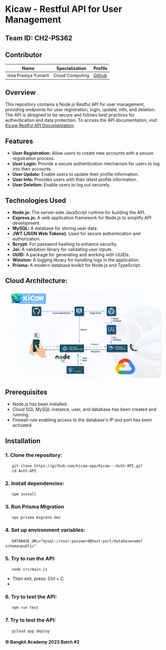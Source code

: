 # Kicaw - Restful API for User Management

## Team ID: CH2-PS362

## Contributor

| Name                           | Specialization     | Profile                               |
| -------------------------------| ------------------ | --------------------------------------|
| Isna Prastya Yuniarti          | Cloud Computing    | [Github](https://github.com/akaishawl)|

## Overview

This repository contains a Node.js Restful API for user management, providing endpoints for user registration, login, update, info, and deletion.
The API is designed to be secure and follows best practices for authentication and data protection.
To access the API documentation, visit [Kicaw Restful API Documentation](https://documenter.getpostman.com/view/31712035/2s9Ykhik3j).


## Features

- **User Registration:** Allow users to create new accounts with a secure registration process.
- **User Login:** Provide a secure authentication mechanism for users to log into their accounts.
- **User Update:** Enable users to update their profile information.
- **User Info:** Provides users with their latest profile information.
- **User Deletion:** Enable users to log out securely.

## Technologies Used

- **Node.js:** The server-side JavaScript runtime for building the API.
- **Express.js:** A web application framework for Node.js to simplify API development.
- **MySQL:** A database for storing user data.
- **JWT (JSON Web Tokens):** Used for secure authentication and authorization.
- **Bcrypt:** For password hashing to enhance security.
- **Joi:** A validation library for validating user inputs.
- **UUID:** A package for generating and working with UUIDs.
- **Winston:** A logging library for handling logs in the application.
- **Prisma:** A modern database toolkit for Node.js and TypeScript.

## Cloud Architecture:

![Kicaw CC Archi](https://github.com/kicaw-app/.github/blob/bb6e2093ccaafa55ee95a5b4187b96ee7b18d6de/assets/Kicaw%20(2).jpg)

## Prerequisites

- Node.js has been installed.
- Cloud SQL MySQL instance, user, and database has been created and running.
- Firewall rule enabling access to the database's IP and port has been activated.
  
## Installation

### 1. Clone the repository:

```
   git clone https://github.com/kicaw-app/Kicaw---Auth-API.git
   cd Auth-API
```
  
### 2. Install dependencies:
```
   npm install
```

### 3. Run Prisma Migration
```
   npx prisma migrate dev
```

### 4. Set up environment variables:
```
   DATABASE_URL="mysql://user:password@host:port/databasename?schema=public"
```
### 5. Try to run the API:
```
   node src/main.js
```
- Then exit, press: Ctrl + C
- 
### 6. Try to test the API:
```
   npm run test
```

### 7. Try to test the API:
```
   gcloud app deploy
```

#### &copy; Bangkit Academy 2023 Batch #2
